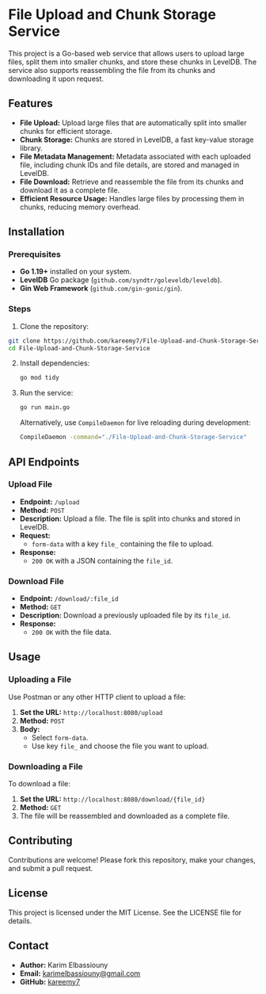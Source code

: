 # File Upload and Chunk Storage Service

This project is a Go-based web service that allows users to upload large files, split them into smaller chunks, and store these chunks in LevelDB. The service also supports reassembling the file from its chunks and downloading it upon request.

## Features

- **File Upload:** Upload large files that are automatically split into smaller chunks for efficient storage.
- **Chunk Storage:** Chunks are stored in LevelDB, a fast key-value storage library.
- **File Metadata Management:** Metadata associated with each uploaded file, including chunk IDs and file details, are stored and managed in LevelDB.
- **File Download:** Retrieve and reassemble the file from its chunks and download it as a complete file.
- **Efficient Resource Usage:** Handles large files by processing them in chunks, reducing memory overhead.

## Installation

### Prerequisites

- **Go 1.19+** installed on your system.
- **LevelDB** Go package (`github.com/syndtr/goleveldb/leveldb`).
- **Gin Web Framework** (`github.com/gin-gonic/gin`).

### Steps

1.  Clone the repository:

```bash
git clone https://github.com/kareemy7/File-Upload-and-Chunk-Storage-Service.git
cd File-Upload-and-Chunk-Storage-Service
```

2.  Install dependencies:
    
    ```bash
    go mod tidy
    ```
    
3.  Run the service:
    
    ```bash
    go run main.go
    ```
    
    Alternatively, use `CompileDaemon` for live reloading during development:
    
    ```bash
    CompileDaemon -command="./File-Upload-and-Chunk-Storage-Service"
    ```
    

## API Endpoints

### Upload File

- **Endpoint:** `/upload`
- **Method:** `POST`
- **Description:** Upload a file. The file is split into chunks and stored in LevelDB.
- **Request:**
    - `form-data` with a key `file_` containing the file to upload.
- **Response:**
    - `200 OK` with a JSON containing the `file_id`.

### Download File

- **Endpoint:** `/download/:file_id`
- **Method:** `GET`
- **Description:** Download a previously uploaded file by its `file_id`.
- **Response:**
    - `200 OK` with the file data.

## Usage

### Uploading a File

Use Postman or any other HTTP client to upload a file:

1.  **Set the URL:** `http://localhost:8080/upload`
2.  **Method:** `POST`
3.  **Body:**
    - Select `form-data`.
    - Use key `file_` and choose the file you want to upload.

### Downloading a File

To download a file:

1.  **Set the URL:** `http://localhost:8080/download/{file_id}`
2.  **Method:** `GET`
3.  The file will be reassembled and downloaded as a complete file.

## Contributing

Contributions are welcome! Please fork this repository, make your changes, and submit a pull request.

## License

This project is licensed under the MIT License. See the LICENSE file for details.

## Contact

- **Author:** Karim Elbassiouny
- **Email:** <ins>karimelbassiouny@gmail.com</ins>
- **GitHub:** <ins>kareemy7</ins>